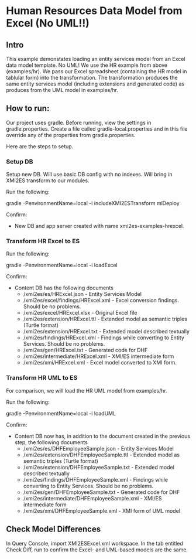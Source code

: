 # Human Resources Data Model from Excel (No UML!!)

## Intro
This example demonstates loading an entity services model from an Excel data model template. No UML! We use the HR example from above (examples/hr). We pass our Excel spreadsheet (containing the HR model in tablular form) into the transformation. The transformation produces the same entity services model (including extensions and generated code) as produces from the UML model in examples/hr. 

## How to run:

Our project uses gradle. Before running, view the settings in gradle.properties. Create a file called gradle-local.properties and in this file override any of the properties from gradle.properties.

Here are the steps to setup.

### Setup DB
Setup new DB. Will use basic DB config with no indexes. Will bring in XMI2ES transform to our modules.

Run the following:

gradle -PenvironmentName=local -i includeXMI2ESTransform mlDeploy

Confirm:
- New DB and app server created with name xmi2es-examples-hrexcel.

### Transform HR Excel to ES

Run the following:

gradle -PenvironmentName=local -i loadExcel

Confirm:
- Content DB has the following documents
	* /xmi2es/es/HRExcel.json - Entity Services Model
	* /xmi2es/excel/findings/HRExcel.xml - Excel conversion findings. Should be no problems.
	* /xmi2es/excel/HRExcel.xlsx - Original Excel file
	* /xmi2es/extension/HRExcel.ttl - Extended model as semantic triples (Turtle format)
	* /xmi2es/extension/HRExcel.txt - Extended model described textually
	* /xmi2es/findings/HRExcel.xml - Findings while converting to Entity Services. Should be no problems.
	* /xmi2es/gen/HRExcel.txt - Generated code for DHF
	* /xmi2es/intermediate/HRExcel.xml - XMI/ES intermediate form
	* /xmi2es/xmi/HRExcel.xml - Excel model converted to XMI form.

### Transform HR UML to ES
For comparison, we will load the HR UML model from examples/hr. 

Run the following:

gradle -PenvironmentName=local -i loadUML

Confirm:
- Content DB now has, in addition to the document created in the previous step, the following documents
	* /xmi2es/es/DHFEmployeeSample.json	 - Entity Services Model
	* /xmi2es/extension/DHFEmployeeSample.ttl - Extended model as semantic triples (Turtle format)
	* /xmi2es/extension/DHFEmployeeSample.txt - Extended model described textually
	* /xmi2es/findings/DHFEmployeeSample.xml - Findings while converting to Entity Services. Should be no problems.
	* /xmi2es/gen/DHFEmployeeSample.txt - Generated code for DHF
	* /xmi2es/intermediate/DHFEmployeeSample.xml - XMI/ES intermediate form
	* /xmi2es/xmi/DHFEmployeeSample.xml - XMI form of UML model

## Check Model Differences
In Query Console, import XMI2ESExcel.xml workspace. In the tab entitled Check Diff, run to confirm the Excel- and UML-based models are the same.

